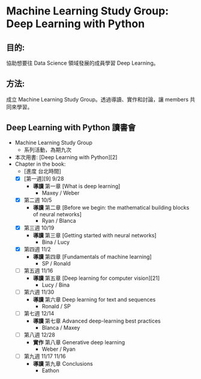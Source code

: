 # Machine Learning Study Group: Deep Learning with Python

## 目的:
協助想要往 Data Science 領域發展的成員學習 Deep Learning。

## 方法:
成立 Machine Learning Study Group。透過導讀、實作和討論，讓 members 共同來學習。

## Deep Learning with Python 讀書會
+ Machine Learning Study Group
    + 系列活動，為期九次
+ 本次用書: [Deep Learning with Python][2]
+ Chapter in the book:
    + [進度 台北時間]
    - [x] [第一週][9] 9/28
        + **導讀** 第一章 [What is deep learning]
            - Maxey / Weber
    - [x] 第二週 10/5
        + **導讀** 第二章 [Before we begin: the mathematical building blocks of neural networks]
            + Ryan / Blanca
    - [x] 第三週 10/19
        + **導讀** 第三章 [Getting started with neural networks]
            + Bina / Lucy
    - [x] 第四週 11/2
        + **導讀** 第四章 [Fundamentals of machine learning]
            + SP / Ronald
    - [ ] 第五週 11/16
        + **導讀** 第五章 [Deep learning for computer vision][21]
            + Lucy / Bina
    - [ ] 第六週 11/30
        + **導讀** 第六章 Deep learning for text and sequences
            + Ronald / SP
    - [ ] 第七週 12/14
        + **導讀** 第七章 Advanced deep-learning best practices
            + Blanca / Maxey
    - [ ] 第八週 12/28
        + **實作** 第八章 Generative deep learning
            + Weber / Ryan
    - [ ] 第九週 11/17 11/16
        + **導讀** 第九章 Conclusions
            + Eathon 



